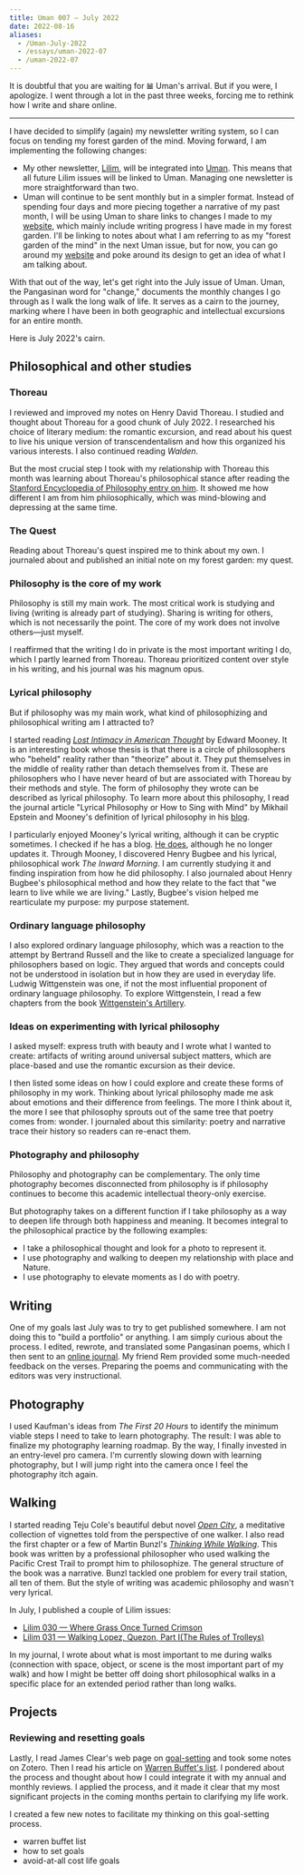 ```yaml
---
title: Uman 007 — July 2022
date: 2022-08-16
aliases:
  - /Uman-July-2022
  - /essays/uman-2022-07
  - /uman-2022-07
---
```

It is doubtful that you are waiting for 𝌡 Uman's arrival. But if you were, I apologize. I went through a lot in the past three weeks, forcing me to rethink how I write and share online.

***

I have decided to simplify (again) my newsletter writing system, so I can focus on tending my forest garden of the mind. Moving forward, I am implementing the following changes:

- My other newsletter, [Lilim](lilim), will be integrated into [Uman](uman). This means that all future Lilim issues will be linked to Uman. Managing one newsletter is more straightforward than two.
- Uman will continue to be sent monthly but in a simpler format. Instead of spending four days and more piecing together a narrative of my past month, I will be using Uman to share links to changes I made to my [website](https://vinceimbat.com/), which mainly include writing progress I have made in my forest garden. I'll be linking to notes about what I am referring to as my "forest garden of the mind" in the next Uman issue, but for now, you can go around my [website](https://vinceimbat.com/) and poke around its design to get an idea of what I am talking about.

With that out of the way, let's get right into the July issue of Uman. Uman, the Pangasinan word for "change," documents the monthly changes I go through as I walk the long walk of life. It serves as a cairn to the journey, marking where I have been in both geographic and intellectual excursions for an entire month.

Here is July 2022's cairn.

## Philosophical and other studies

### Thoreau

I reviewed and improved my notes on Henry David Thoreau. I studied and thought about Thoreau for a good chunk of July 2022. I researched his choice of literary medium: the romantic excursion, and read about his quest to live his unique version of transcendentalism and how this organized his various interests. I also continued reading *Walden*.

But the most crucial step I took with my relationship with Thoreau this month was learning about Thoreau's philosophical stance after reading the [Stanford Encyclopedia of Philosophy entry on him](https://plato.stanford.edu/entries/thoreau/). It showed me how different I am from him philosophically, which was mind-blowing and depressing at the same time.

### The Quest

Reading about Thoreau's quest inspired me to think about my own. I journaled about and published an initial note on my forest garden: my quest.

### Philosophy is the core of my work

Philosophy is still my main work. The most critical work is studying and living (writing is already part of studying). Sharing is writing for others, which is not necessarily the point. The core of my work does not involve others—just myself.

I reaffirmed that the writing I do in private is the most important writing I do, which I partly learned from Thoreau. Thoreau prioritized content over style in his writing, and his journal was his magnum opus.

### Lyrical philosophy

But if philosophy was my main work, what kind of philosophizing and philosophical writing am I attracted to?

I started reading *[Lost Intimacy in American Thought](https://www.goodreads.com/book/show/7035186-lost-intimacy-in-american-thought)* by Edward Mooney. It is an interesting book whose thesis is that there is a circle of philosophers who "beheld" reality rather than "theorize" about it. They put themselves in the middle of reality rather than detach themselves from it. These are philosophers who I have never heard of but are associated with Thoreau by their methods and style. The form of philosophy they wrote can be described as lyrical philosophy. To learn more about this philosophy, I read the journal article "Lyrical Philosophy or How to Sing with Mind" by Mikhail Epstein and Mooney's definition of lyrical philosophy in his [blog](https://edmooneyblog.wordpress.com/2012/07/15/lyrical-philosophy/).

I particularly enjoyed Mooney's lyrical writing, although it can be cryptic sometimes. I checked if he has a blog. [He does](https://edmooneyblog.wordpress.com/), although he no longer updates it. Through Mooney, I discovered Henry Bugbee and his lyrical, philosophical work *The Inward Morning*. I am currently studying it and finding inspiration from how he did philosophy. I also journaled about Henry Bugbee's philosophical method and how they relate to the fact that "we learn to live while we are living." Lastly, Bugbee's vision helped me rearticulate my purpose: my purpose statement.

### Ordinary language philosophy

I also explored ordinary language philosophy, which was a reaction to the attempt by Bertrand Russell and the like to create a specialized language for philosophers based on logic. They argued that words and concepts could not be understood in isolation but in how they are used in everyday life. Ludwig Wittgenstein was one, if not the most influential proponent of ordinary language philosophy. To explore Wittgenstein, I read a few chapters from the book [Wittgenstein's Artillery](https://www.goodreads.com/book/show/55871660-wittgenstein-s-artillery).

### Ideas on experimenting with lyrical philosophy

I asked myself: express truth with beauty and I wrote what I wanted to create: artifacts of writing around universal subject matters, which are place-based and use the romantic excursion as their device.

I then listed some ideas on how I could explore and create these forms of philosophy in my work. Thinking about lyrical philosophy made me ask about emotions and their difference from feelings. The more I think about it, the more I see that philosophy sprouts out of the same tree that poetry comes from: wonder. I journaled about this similarity: poetry and narrative trace their history so readers can re-enact them.

### Photography and philosophy

Philosophy and photography can be complementary. The only time photography becomes disconnected from philosophy is if philosophy continues to become this academic intellectual theory-only exercise.

But photography takes on a different function if I take philosophy as a way to deepen life through both happiness and meaning. It becomes integral to the philosophical practice by the following examples:

- I take a philosophical thought and look for a photo to represent it.
- I use photography and walking to deepen my relationship with place and Nature.
- I use photography to elevate moments as I do with poetry.

## Writing

One of my goals last July was to try to get published somewhere. I am not doing this to "build a portfolio" or anything. I am simply curious about the process. I edited, rewrote, and translated some Pangasinan poems, which I then sent to an [online journal](https://tldtd.org/). My friend Rem provided some much-needed feedback on the verses. Preparing the poems and communicating with the editors was very instructional.

## Photography

I used Kaufman's ideas from *The First 20 Hours* to identify the minimum viable steps I need to take to learn photography. The result: I was able to finalize my photography learning roadmap. By the way, I finally invested in an entry-level pro camera. I'm currently slowing down with learning photography, but I will jump right into the camera once I feel the photography itch again.

## Walking

I started reading Teju Cole's beautiful debut novel *[Open City](https://www.goodreads.com/book/show/8526694-open-city)*, a meditative collection of vignettes told from the perspective of one walker. I also read the first chapter or a few of Martin Bunzl's *[Thinking While Walking](https://www.goodreads.com/en/book/show/58017939-thinking-while-walking)*. This book was written by a professional philosopher who used walking the Pacific Crest Trail to prompt him to philosophize. The general structure of the book was a narrative. Bunzl tackled one problem for every trail station, all ten of them. But the style of writing was academic philosophy and wasn't very lyrical.

In July, I published a couple of Lilim issues:
- [Lilim 030 — Where Grass Once Turned Crimson](lilim/030)
- [Lilim 031 — Walking Lopez, Quezon, Part I(The Rules of Trolleys)](lilim/031)

In my journal, I wrote about what is most important to me during walks (connection with space, object, or scene is the most important part of my walk) and how I might be better off doing short philosophical walks in a specific place for an extended period rather than long walks.

## Projects

### Reviewing and resetting goals

Lastly, I read James Clear's web page on [goal-setting](https://jamesclear.com/goal-setting) and took some notes on Zotero. Then I read his article on [Warren Buffet's list](https://jamesclear.com/buffett-focus). I pondered about the process and thought about how I could integrate it with my annual and monthly reviews. I applied the process, and it made it clear that my most significant projects in the coming months pertain to clarifying my life work.

I created a few new notes to facilitate my thinking on this goal-setting process.
- warren buffet list
- how to set goals
- avoid-at-all cost life goals